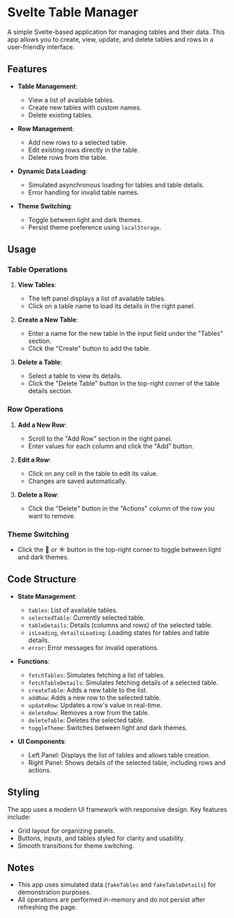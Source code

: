 # Svelte Table Manager

A simple Svelte-based application for managing tables and their data. This app allows you to create, view, update, and delete tables and rows in a user-friendly interface.

## Features

- **Table Management**:
  - View a list of available tables.
  - Create new tables with custom names.
  - Delete existing tables.

- **Row Management**:
  - Add new rows to a selected table.
  - Edit existing rows directly in the table.
  - Delete rows from the table.

- **Dynamic Data Loading**:
  - Simulated asynchronous loading for tables and table details.
  - Error handling for invalid table names.

- **Theme Switching**:
  - Toggle between light and dark themes.
  - Persist theme preference using `localStorage`.


## Usage

### Table Operations

1. **View Tables**:
   - The left panel displays a list of available tables.
   - Click on a table name to load its details in the right panel.

2. **Create a New Table**:
   - Enter a name for the new table in the input field under the "Tables" section.
   - Click the "Create" button to add the table.

3. **Delete a Table**:
   - Select a table to view its details.
   - Click the "Delete Table" button in the top-right corner of the table details section.

### Row Operations

1. **Add a New Row**:
   - Scroll to the "Add Row" section in the right panel.
   - Enter values for each column and click the "Add" button.

2. **Edit a Row**:
   - Click on any cell in the table to edit its value.
   - Changes are saved automatically.

3. **Delete a Row**:
   - Click the "Delete" button in the "Actions" column of the row you want to remove.

### Theme Switching

- Click the 🌙 or ☀️ button in the top-right corner to toggle between light and dark themes.

## Code Structure

- **State Management**:
  - `tables`: List of available tables.
  - `selectedTable`: Currently selected table.
  - `tableDetails`: Details (columns and rows) of the selected table.
  - `isLoading`, `detailsLoading`: Loading states for tables and table details.
  - `error`: Error messages for invalid operations.

- **Functions**:
  - `fetchTables`: Simulates fetching a list of tables.
  - `fetchTableDetails`: Simulates fetching details of a selected table.
  - `createTable`: Adds a new table to the list.
  - `addRow`: Adds a new row to the selected table.
  - `updateRow`: Updates a row's value in real-time.
  - `deleteRow`: Removes a row from the table.
  - `deleteTable`: Deletes the selected table.
  - `toggleTheme`: Switches between light and dark themes.

- **UI Components**:
  - Left Panel: Displays the list of tables and allows table creation.
  - Right Panel: Shows details of the selected table, including rows and actions.

## Styling

The app uses a modern UI framework with responsive design. Key features include:
- Grid layout for organizing panels.
- Buttons, inputs, and tables styled for clarity and usability.
- Smooth transitions for theme switching.

## Notes

- This app uses simulated data (`fakeTables` and `fakeTableDetails`) for demonstration purposes.
- All operations are performed in-memory and do not persist after refreshing the page.
